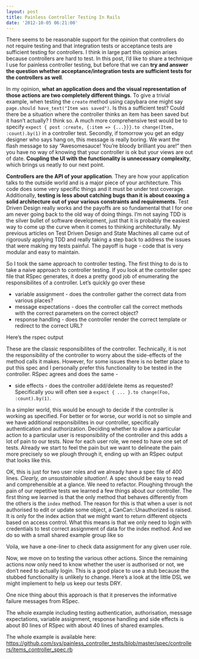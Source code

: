 ```yaml
---
layout: post
title: Painless Controller Testing In Rails
date: '2012-10-05 06:21:00'
---
```


<p>There seems to be reasonable support for the opinion that controllers do not require testing and that integration tests or acceptance tests are sufficient testing for controllers. I think in large part this opinion arises because controllers are hard to test. In this post, I&rsquo;d like to share a technique I use for painless controller testing, but before that we can <strong>try and answer the question whether acceptance/integration tests are sufficient tests for the controllers as well</strong>.</p>

<p>In my opinion, <strong>what an application does and the visual representation of those actions are two completely different things</strong>. To give a trivial example, when testing the <code>create</code> method using capybara one might say <code>page.should have_text("Item was saved")</code>. Is this a sufficient test? Could there be a situation where the controller thinks an item has been saved but it hasn&rsquo;t actually? I think so. A much more comprehensive test would be to specify <code>expect { post :create, {:item =&gt; {...}}}.to change(Item, :count).by(1)</code> in a controller test. Secondly, if tomorrow you get an edgy designer who says hang on, this message is really boring. We want the flash message to say &ldquo;Awesomesauce! You&rsquo;re bloody brilliant you are!&rdquo; then you have no way of knowing that your controller is ok but your views are out of date. <strong>Coupling the UI with the functionality is unnecessary complexity</strong>, which brings us neatly to our next point.</p>

<p><strong>Controllers are the API of your application</strong>. They are how your application talks to the outside world and is a major piece of your architecture. This code does some very specific things and it must be under test coverage. Additionally, <strong>testing is less about catching bugs than it is about coaxing a solid architecture out of your various constraints and requirements</strong>. Test Driven Design really works and the payoffs are so fundamental that I for one am never going back to the old way of doing things. I&rsquo;m not saying TDD is the silver bullet of software development, just that it is probably the easiest way to come up the curve when it comes to thinking architecturally. My previous articles on Test Driven Design and State Machines all came out of rigorously applying TDD and really taking a step back to address the issues that were making my tests painful. The payoff is huge - code that is very modular and easy to maintain.</p>

<p>So I took the same approach to controller testing. The first thing to do is to take a naive approach to controller testing. If you look at the controller spec file that RSpec generates, it does a pretty good job of enumerating the responsibilites of a controller. Let&rsquo;s quickly go over these</p>

<ul><li>variable assignment - does the controller gather the correct data from various places?</li>
<li>message expectations - does the controller call the correct methods with the correct parameters on the correct object?</li>
<li>response handling - does the controller render the correct template or redirect to the correct URL?</li>
</ul><p>Here&rsquo;s the rspec output</p>

<script src="https://gist.github.com/3838232.js"> </script><p>These are the classic responsibilites of the controller. Technically, it is not the responsibility of the controller to worry about the side-effects of the method calls it makes. However, for some issues there is no better place to put this spec and I personally prefer this functionality to be tested in the controller. RSpec agrees and does the same -</p>

<ul><li>side effects - does the controller add/delete items as requested? Specifically you will often see a <code>expect { ... }.to change(Foo, :count).by(1)</code>.</li>
</ul><p>In a simpler world, this would be enough to decide if the controller is working as specified. For better or for worse, our world is not so simple and we have additional responsibilites in our controller, specifically authentication and authorization. Deciding whether to allow a particular action to a particular user is responsibility of the controller and this adds a lot of pain to our tests. Now for each user role, we need to have one set of tests. Already we start to feel the pain but we want to delineate the pain more precisely so we plough through it, ending up with an RSpec output that looks like this.</p>

<script src="https://gist.github.com/3838391.js"> </script><p>OK, this is just for two user roles and we already have a spec file of 400 lines. <em>Clearly, an unsustainable situation!</em>. A spec should be easy to read and comprehensible at a glance. We need to refactor. Ploughing through the pain of our repetitive tests we learned a few things about our controller. The first thing we learned is that the only method that behaves differently from the others is the <code>index</code> method. The reason for this is that when a user is not authorised to edit or update some object, a CanCan::Unauthorized is raised. It is only for the index action that we might want to return different objects based on access control. What this means is that we only need to login with credentials to test correct assignment of data for the index method. And we do so with a small shared example group like so</p>

<script src="https://gist.github.com/3838340.js"> </script><p>Voila, we have a one-liner to check data assignment for any given user role.</p>

<p>Now, we move on to testing the various other actions. Since the remaining actions now only need to know whether the user is authorised or not, we don&rsquo;t need to actually login. This is a good place to use a stub because the stubbed functionality is unlikely to change. Here&rsquo;s a look at the little DSL we might implement to help us keep our tests DRY.</p>

<script src="https://gist.github.com/3838370.js"> </script><p>One nice thing about this approach is that it preserves the informative failure messages from RSpec.</p>

<script src="https://gist.github.com/3838383.js"> </script><p>The whole example including testing authentication, authorisation, message expectations, variable assignment, response handling and side effects is about 80 lines of RSpec with about 40 lines of shared examples.</p>

<p>The whole example is available here: <a href="https://github.com/svs/painless_controller_tests/blob/master/spec/controllers/items_controller_spec.rb" target="_blank">https://github.com/svs/painless_controller_tests/blob/master/spec/controllers/items_controller_spec.rb</a></p>